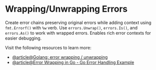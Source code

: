 # Wrapping/Unwrapping Errors

Create error chains preserving original errors while adding context using `fmt.Errorf()` with `%w` verb. Use `errors.Unwrap()`, `errors.Is()`, and `errors.As()` to work with wrapped errors. Enables rich error contexts for easier debugging.

Visit the following resources to learn more:

- [@article@Golang: error wrapping / unwrapping](https://medium.com/@vajahatkareem/golang-error-wrapping-multierror-759d04bdbfaf)
- [@article@Error Wrapping in Go - Go Error Handling Example](https://go-cookbook.com/snippets/error-handling/error-wrapping)
